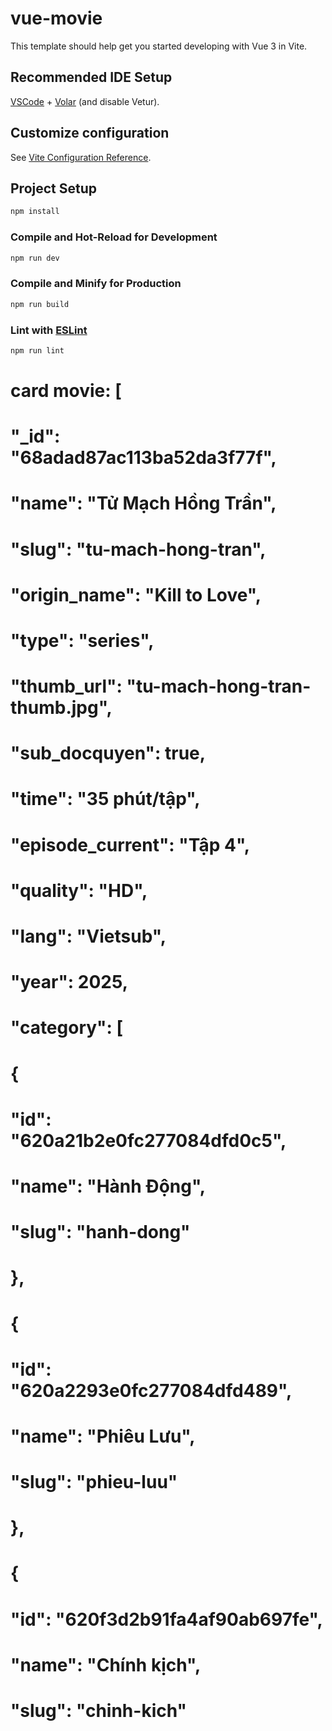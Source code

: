 # vue-movie

This template should help get you started developing with Vue 3 in Vite.

## Recommended IDE Setup

[VSCode](https://code.visualstudio.com/) + [Volar](https://marketplace.visualstudio.com/items?itemName=Vue.volar) (and disable Vetur).

## Customize configuration

See [Vite Configuration Reference](https://vite.dev/config/).

## Project Setup

```sh
npm install
```

### Compile and Hot-Reload for Development

```sh
npm run dev
```

### Compile and Minify for Production

```sh
npm run build
```

### Lint with [ESLint](https://eslint.org/)

```sh
npm run lint
```
# card movie: [
#    "_id": "68adad87ac113ba52da3f77f",
#               "name": "Tử Mạch Hồng Trần",
#              "slug": "tu-mach-hong-tran",
#             "origin_name": "Kill to Love",
#            "type": "series",
#           "thumb_url": "tu-mach-hong-tran-thumb.jpg",
#          "sub_docquyen": true,
#        "time": "35 phút/tập",
#       "episode_current": "Tập 4",
#       "quality": "HD",
#       "lang": "Vietsub",
#       "year": 2025,
#       "category": [
#           {
#               "id": "620a21b2e0fc277084dfd0c5",
#               "name": "Hành Động",
#               "slug": "hanh-dong"
#            },
#            {
#                "id": "620a2293e0fc277084dfd489",
#                "name": "Phiêu Lưu",
#                "slug": "phieu-luu"
#            },
#            {
#                "id": "620f3d2b91fa4af90ab697fe",
#                "name": "Chính kịch",
#                "slug": "chinh-kich"
